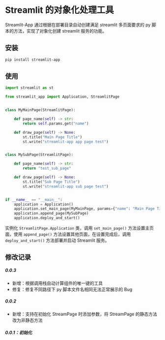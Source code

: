 # Streamlit 的对象化处理工具

Streamlit-App 通过根据在部署目录自动创建满足 streamlit 多页面要求的 py 脚本的方法，实现了对象化创建 streamlit 服务的功能。

## 安装

```bash
pip install streamlit-app
```

## 使用

```python
import streamlit as st

from streamlit_app import Application, StreamlitPage


class MyMainPage(StreamlitPage):

    def page_name(self) -> str:
        return self.params.get("name")

    def draw_page(self) -> None:
        st.title("Main Page Title")
        st.write("streamlit-app app page test")


class MySubPage(StreamlitPage):

    def page_name(self) -> str:
        return "test_sub_page"

    def draw_page(self) -> None:
        st.title("Sub Page Title")
        st.write("streamlit-app sub page test")


if __name__ == "__main__":
    application = Application()
    application.set_main_page(MyMainPage, params={"name": "Main Page Title"})
    application.append_page(MySubPage)
    application.deploy_and_start()
```

实例化 `StreamlitPage.Application` 类，调用 `set_main_page()` 方法设置主页面，使用 `append_page()` 方法设置其他页面，在设置完成后，调用 `deploy_and_start()` 方法部署并启动 Streamlit 服务。

## 修改记录

##### 0.0.3

- 新增：根据调用栈自动计算组件的唯一键的工具
- 修复：修复不同路径下 py 脚本文件名相同无法正常展示的 Bug

##### 0.0.2

- 新增：支持在初始化 StreamPage 时添加参数，将 StreamPage 的静态方法改为非静态方法

##### 0.0.1：初始化
